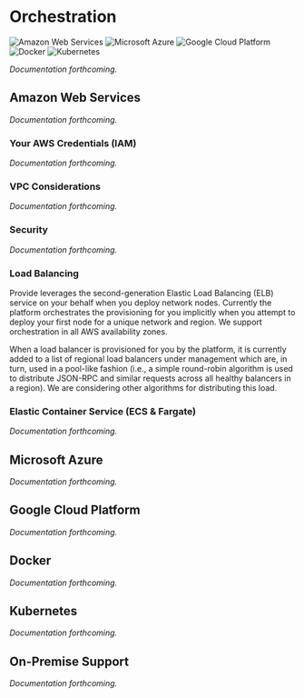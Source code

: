 # Orchestration

<img class="cloud-provider" alt="Amazon Web Services" src="https://s3.amazonaws.com/static.provide.services/img/aws-light.png" />
<img class="cloud-provider" alt="Microsoft Azure" src="https://s3.amazonaws.com/static.provide.services/img/azure-light.png" />
<img class="cloud-provider" alt="Google Cloud Platform" src="https://s3.amazonaws.com/static.provide.services/img/google-light.png" />
<img class="cloud-provider" alt="Docker" src="https://s3.amazonaws.com/static.provide.services/img/docker-light.png" />
<img class="cloud-provider" alt="Kubernetes" src="https://s3.amazonaws.com/static.provide.services/img/kubernetes-light.png" />

<i>Documentation forthcoming.</i>

## Amazon Web Services

<i>Documentation forthcoming.</i>

### Your AWS Credentials (IAM)

<i>Documentation forthcoming.</i>

### VPC Considerations

<i>Documentation forthcoming.</i>

### Security

<i>Documentation forthcoming.</i>

### Load Balancing

Provide leverages the second-generation Elastic Load Balancing (ELB) service on your behalf when you deploy network nodes. Currently the platform orchestrates the provisioning for you implicitly when you attempt to deploy your first node for a unique network and region. We support orchestration in all AWS availability zones.

When a load balancer is provisioned for you by the platform, it is currently added to a list of regional load balancers under management which are, in turn, used in a pool-like fashion (i.e., a simple round-robin algorithm is used to distribute JSON-RPC and similar requests across all healthy balancers in a region). We are considering other algorithms for distributing this load.

### Elastic Container Service (ECS & Fargate)

<i>Documentation forthcoming.</i>


## Microsoft Azure

<i>Documentation forthcoming.</i>


## Google Cloud Platform

<i>Documentation forthcoming.</i>


## Docker

<i>Documentation forthcoming.</i>


## Kubernetes

<i>Documentation forthcoming.</i>


## On-Premise Support

<i>Documentation forthcoming.</i>
